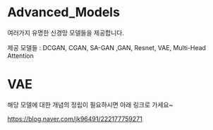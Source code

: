 # Advanced_Models
여러가지 유명한 신경망 모델들을 제공합니다.

제공 모델들 : DCGAN, CGAN, SA-GAN ,GAN, Resnet, VAE, Multi-Head Attention

# VAE

해당 모델에 대한 개념의 정립이 필요하시면 아래 링크로 가세요~

https://blog.naver.com/jk96491/222177759271
